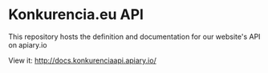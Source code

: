 Konkurencia.eu API
===

This repository hosts the definition and documentation for our website's API on apiary.io

View it: http://docs.konkurenciaapi.apiary.io/